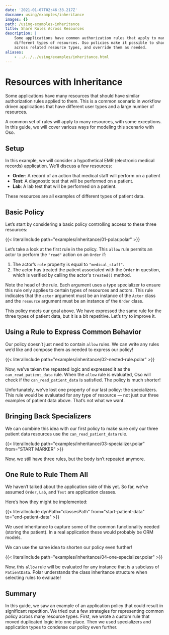 ```yaml
---
date: '2021-01-07T02:46:33.217Z'
docname: using/examples/inheritance
images: {}
path: /using-examples-inheritance
title: Share Rules Across Resources
description: |
    Some applications have common authorization rules that apply to many
    different types of resources. Oso policies make it possible to share rules
    across related resource types, and override them as needed.
aliases:
    - ../../../using/examples/inheritance.html
---
```


# Resources with Inheritance

Some applications have many resources that should have similar authorization
rules applied to them. This is a common scenario in workflow driven
applications that have different user types and a large number of resources.

A common set of rules will apply to many resources, with some exceptions. In
this guide, we will cover various ways for modeling this scenario with Oso.

## Setup

In this example, we will consider a hypothetical EMR (electronic medical
records) application. We’ll discuss a few resources:

* **Order**: A record of an action that medical staff will perform on a patient
* **Test**: A diagnostic test that will be performed on a patient.
* **Lab**: A lab test that will be performed on a patient.

These resources are all examples of different types of patient data.

## Basic Policy

Let’s start by considering a basic policy controlling access to these three
resources:

{{< literalInclude path="examples/inheritance/01-polar.polar" >}}

Let’s take a look at the first rule in the policy. This `allow` rule permits an
actor to perform the `"read"` action on an `Order` if:

1. The actor’s `role` property is equal to `"medical_staff"`.
2. The actor has treated the patient associated with the `Order` in question,
   which is verified by calling the actor's `treated()` method.

Note the head of the rule. Each argument uses a type specializer to ensure this
rule only applies to certain types of resources and actors. This rule indicates
that the `actor` argument must be an instance of the `Actor` class and the
`resource` argument must be an instance of the `Order` class.

This policy meets our goal above. We have expressed the same rule for the three
types of patient data, but it is a bit repetitive. Let’s try to improve it.

## Using a Rule to Express Common Behavior

Our policy doesn’t just need to contain `allow` rules. We can write any rules
we’d like and compose them as needed to express our policy!

{{< literalInclude path="examples/inheritance/02-nested-rule.polar" >}}

Now, we’ve taken the repeated logic and expressed it as the
`can_read_patient_data` rule. When the `allow` rule is evaluated, Oso will
check if the `can_read_patient_data` is satisfied. The policy is much shorter!

Unfortunately, we’ve lost one property of our last policy: the specializers.
This rule would be evaluated for any type of resource — not just our three
examples of patient data above. That’s not what we want.

## Bringing Back Specializers

We can combine this idea with our first policy to make sure only our three
patient data resources use the `can_read_patient_data` rule.

{{< literalInclude path="examples/inheritance/03-specializer.polar"
                   from="START MARKER" >}}

Now, we still have three rules, but the body isn’t repeated anymore.

## One Rule to Rule Them All

We haven’t talked about the application side of this yet. So far, we’ve assumed
`Order`, `Lab`, and `Test` are application classes.

Here’s how they might be implemented:

{{< literalInclude dynPath="classesPath"
                   from="start-patient-data"
                   to="end-patient-data" >}}

We used inheritance to capture some of the common functionality needed (storing
the patient). In a real application these would probably be ORM models.

We can use the same idea to shorten our policy even further!

{{< literalInclude path="examples/inheritance/04-one-specializer.polar" >}}

Now, this `allow` rule will be evaluated for any instance that is a subclass of
`PatientData`. Polar understands the class inheritance structure when selecting
rules to evaluate!

<!-- TODO: include when groups are back
Working with groups
-------------------

This worked well for us, but remember this is just an example. Not all
applications may have encoded relationships this way. Maybe when we wrote our
code we didn't create a ``PatientData`` class, and just implemented ``Lab``,
``Order`` and ``Test`` separately. We still want to treat them as one concept
in our policy, but don't want to change our application.

Polar includes a ``group`` construct that can be used for exactly this purpose:

.. literalinclude:: /examples/inheritance/05-group.polar
   :language: polar
   :emphasize-lines: 1

The :ref:`group` declaration creates a new type in our Polar file called
``PatientData``. This time, we tell Polar that ``Lab``, ``Order`` and ``Test``
are part of this group. We can write our rule in the same way as before. -->

## Summary

In this guide, we saw an example of an application policy that could result in
significant repetition. We tried out a few strategies for representing common
policy across many resource types. First, we wrote a custom rule that moved
duplicated logic into one place. Then we used specializers and application
types to condense our policy even further.

<!-- TODO: include when groups are back
Finally, we saw how groups & inheritance can both be exploited to
write flexible policies that accurately model our application's domain model. -->
